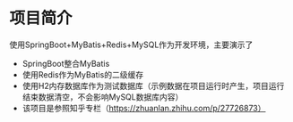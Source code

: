 # 项目简介
使用SpringBoot+MyBatis+Redis+MySQL作为开发环境，主要演示了
- SpringBoot整合MyBatis
- 使用Redis作为MyBatis的二级缓存
- 使用H2内存数据库作为测试数据库（示例数据在项目运行时产生，项目运行结束数据清空，不会影响MySQL数据库内容）
- 该项目是参照知乎专栏（https://zhuanlan.zhihu.com/p/27726873）
